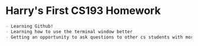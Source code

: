 # Harry's First CS193 Homework

```markdown
- Learning Github!
- Learning how to use the terminal window better
- Getting an opportunity to ask questions to other cs students with more experience
```

